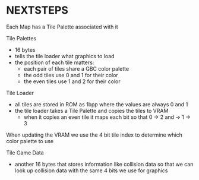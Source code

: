 NEXTSTEPS
=========

Each Map has a Tile Palette associated with it

Tile Palettes
- 16 bytes
- tells the tile loader what graphics to load
- the position of each tile matters:
  - each pair of tiles share a GBC color palette
  - the odd tiles use 0 and 1 for their color
  - the even tiles use 1 and 2 for their color

Tile Loader
- all tiles are stored in ROM as 1bpp where the values are always 0 and 1
- the tile loader takes a Tile Palette and copies the tiles to VRAM
  - when it copies an even tile it maps each bit so that 0 -> 2 and -> 1 -> 3

When updating the VRAM we use the 4 bit tile index to determine
which color palette to use

Tile Game Data
- another 16 bytes that stores information like collision data
  so that we can look up collision data with the same 4 bits
  we use for graphics